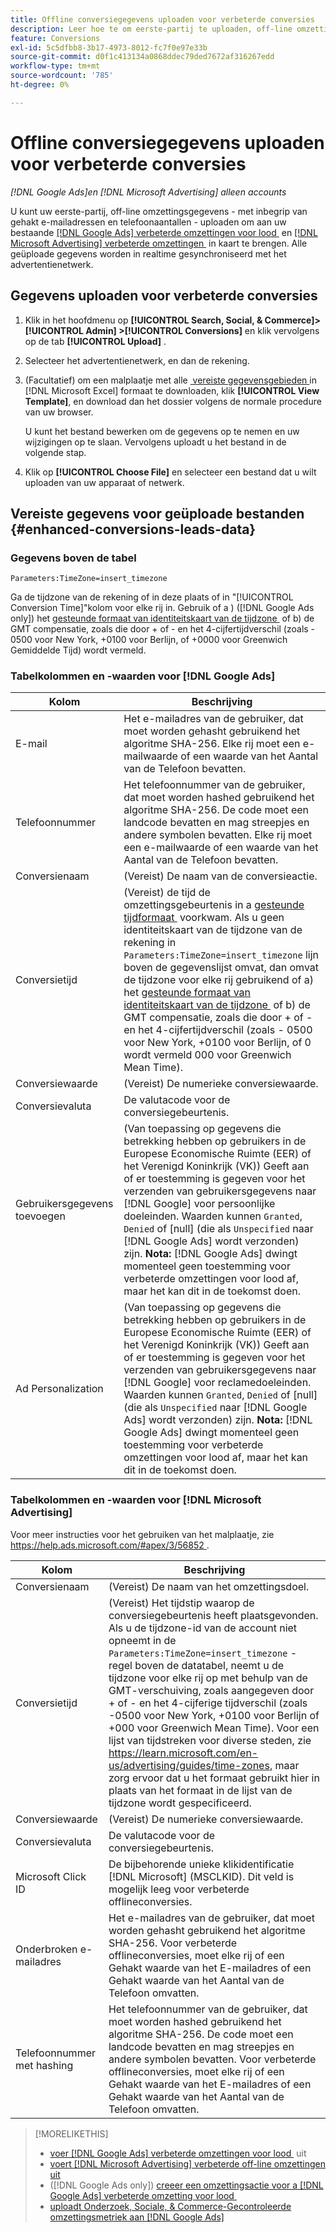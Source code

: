 ```yaml
---
title: Offline conversiegegevens uploaden voor verbeterde conversies
description: Leer hoe te om eerste-partij te uploaden, off-line omzettingsgegevens aan kaart  [!DNL Google Ads]  verbeterde omzettingen voor lood en  [!DNL Microsoft Advertising]  verbeterde omzettingen.
feature: Conversions
exl-id: 5c5dfbb8-3b17-4973-8012-fc7f0e97e33b
source-git-commit: d0f1c413134a0868ddec79ded7672af316267edd
workflow-type: tm+mt
source-wordcount: '785'
ht-degree: 0%

---
```


# Offline conversiegegevens uploaden voor verbeterde conversies

*[!DNL Google Ads]en [!DNL Microsoft Advertising] alleen accounts*

U kunt uw eerste-partij, off-line omzettingsgegevens - met inbegrip van gehakt e-mailadressen en telefoonaantallen - uploaden om aan uw bestaande [[!DNL Google Ads]  verbeterde omzettingen voor lood &#x200B;](/help/search-social-commerce/admin/conversion-metrics/conversion-action-google.md) en [[!DNL Microsoft Advertising]  verbeterde omzettingen &#x200B;](https://help.ads.microsoft.com/#apex/ads/en/60178) in kaart te brengen. Alle geüploade gegevens worden in realtime gesynchroniseerd met het advertentienetwerk.

## Gegevens uploaden voor verbeterde conversies

1. Klik in het hoofdmenu op **[!UICONTROL Search, Social, & Commerce]> [!UICONTROL Admin] >[!UICONTROL Conversions]** en klik vervolgens op de tab **[!UICONTROL Upload]** .

1. Selecteer het advertentienetwerk, en dan de rekening.

1. (Facultatief) om een malplaatje met alle [&#x200B; vereiste gegevensgebieden &#x200B;](#enhanced-conversions-leads-data) in [!DNL Microsoft Excel] formaat te downloaden, klik **[!UICONTROL View Template]**, en download dan het dossier volgens de normale procedure van uw browser.

   U kunt het bestand bewerken om de gegevens op te nemen en uw wijzigingen op te slaan. Vervolgens uploadt u het bestand in de volgende stap.

1. Klik op **[!UICONTROL Choose File]** en selecteer een bestand dat u wilt uploaden van uw apparaat of netwerk.

## Vereiste gegevens voor geüploade bestanden {#enhanced-conversions-leads-data}

### Gegevens boven de tabel

`Parameters:TimeZone=insert_timezone`

Ga de tijdzone van de rekening of in deze plaats of in &quot;[!UICONTROL Conversion Time]&quot;kolom voor elke rij in. Gebruik of a \) ([!DNL Google Ads only]) het [&#x200B; gesteunde formaat van identiteitskaart van de tijdzone &#x200B;](https://developers.google.com/google-ads/api/data/codes-formats#timezone_ids) of b\) de GMT compensatie, zoals die door + of - en het 4-cijfertijdverschil (zoals - 0500 voor New York, +0100 voor Berlijn, of +0000 voor Greenwich Gemiddelde Tijd) wordt vermeld.

### Tabelkolommen en -waarden voor [!DNL Google Ads]

| Kolom | Beschrijving |
| ------ | ----------- |
| E-mail | Het e-mailadres van de gebruiker, dat moet worden gehasht gebruikend het algoritme SHA-256. Elke rij moet een e-mailwaarde of een waarde van het Aantal van de Telefoon bevatten. |
| Telefoonnummer | Het telefoonnummer van de gebruiker, dat moet worden hashed gebruikend het algoritme SHA-256. De code moet een landcode bevatten en mag streepjes en andere symbolen bevatten. Elke rij moet een e-mailwaarde of een waarde van het Aantal van de Telefoon bevatten. |
| Conversienaam | (Vereist) De naam van de conversieactie. |
| Conversietijd | (Vereist) de tijd de omzettingsgebeurtenis in a [&#x200B; gesteunde tijdformaat &#x200B;](https://support.google.com/google-ads/answer/7014069#prepare_data) voorkwam. Als u geen identiteitskaart van de tijdzone van de rekening in `Parameters:TimeZone=insert_timezone` lijn boven de gegevenslijst omvat, dan omvat de tijdzone voor elke rij gebruikend of a\) het [&#x200B; gesteunde formaat van identiteitskaart van de tijdzone &#x200B;](https://developers.google.com/google-ads/api/data/codes-formats#timezone_ids) of b\) de GMT compensatie, zoals die door + of - en het 4-cijfertijdverschil (zoals - 0500 voor New York, +0100 voor Berlijn, of 0 wordt vermeld 000 voor Greenwich Mean Time). |
| Conversiewaarde | (Vereist) De numerieke conversiewaarde. |
| Conversievaluta | De valutacode voor de conversiegebeurtenis. |
| Gebruikersgegevens toevoegen | (Van toepassing op gegevens die betrekking hebben op gebruikers in de Europese Economische Ruimte (EER) of het Verenigd Koninkrijk (VK)) Geeft aan of er toestemming is gegeven voor het verzenden van gebruikersgegevens naar [!DNL Google] voor persoonlijke doeleinden. Waarden kunnen `Granted`, `Denied` of \[null\] (die als `Unspecified` naar [!DNL Google Ads] wordt verzonden) zijn. **Nota:** [!DNL Google Ads] dwingt momenteel geen toestemming voor verbeterde omzettingen voor lood af, maar het kan dit in de toekomst doen. |
| Ad Personalization | (Van toepassing op gegevens die betrekking hebben op gebruikers in de Europese Economische Ruimte (EER) of het Verenigd Koninkrijk (VK)) Geeft aan of er toestemming is gegeven voor het verzenden van gebruikersgegevens naar [!DNL Google] voor reclamedoeleinden. Waarden kunnen `Granted`, `Denied` of \[null\] (die als `Unspecified` naar [!DNL Google Ads] wordt verzonden) zijn. **Nota:** [!DNL Google Ads] dwingt momenteel geen toestemming voor verbeterde omzettingen voor lood af, maar het kan dit in de toekomst doen. |

### Tabelkolommen en -waarden voor [!DNL Microsoft Advertising]

Voor meer instructies voor het gebruiken van het malplaatje, zie [&#x200B; https://help.ads.microsoft.com/#apex/3/56852 &#x200B;](https://help.ads.microsoft.com/#apex/3/56852).

| Kolom | Beschrijving |
| ------ | ----------- |
| Conversienaam | (Vereist) De naam van het omzettingsdoel. |
| Conversietijd | (Vereist) Het tijdstip waarop de conversiegebeurtenis heeft plaatsgevonden. Als u de tijdzone-id van de account niet opneemt in de `Parameters:TimeZone=insert_timezone` -regel boven de datatabel, neemt u de tijdzone voor elke rij op met behulp van de GMT-verschuiving, zoals aangegeven door + of - en het 4-cijferige tijdverschil (zoals -0500 voor New York, +0100 voor Berlijn of +000 voor Greenwich Mean Time). Voor een lijst van tijdstreken voor diverse steden, zie [&#x200B; https://learn.microsoft.com/en-us/advertising/guides/time-zones &#x200B;](https://learn.microsoft.com/en-us/advertising/guides/time-zones), maar zorg ervoor dat u het formaat gebruikt hier in plaats van het formaat in de lijst van de tijdzone wordt gespecificeerd. |
| Conversiewaarde | (Vereist) De numerieke conversiewaarde. |
| Conversievaluta | De valutacode voor de conversiegebeurtenis. |
| Microsoft Click ID | De bijbehorende unieke klikidentificatie [!DNL Microsoft] (MSCLKID). Dit veld is mogelijk leeg voor verbeterde offlineconversies. |
| Onderbroken e-mailadres | Het e-mailadres van de gebruiker, dat moet worden gehasht gebruikend het algoritme SHA-256. Voor verbeterde offlineconversies, moet elke rij of een Gehakt waarde van het E-mailadres of een Gehakt waarde van het Aantal van de Telefoon omvatten. |
| Telefoonnummer met hashing | Het telefoonnummer van de gebruiker, dat moet worden hashed gebruikend het algoritme SHA-256. De code moet een landcode bevatten en mag streepjes en andere symbolen bevatten. Voor verbeterde offlineconversies, moet elke rij of een Gehakt waarde van het E-mailadres of een Gehakt waarde van het Aantal van de Telefoon omvatten. |

>[!MORELIKETHIS]
>
>* [&#x200B; voer  [!DNL Google Ads]  verbeterde omzettingen voor lood &#x200B;](/help/search-social-commerce/campaign-management/special-workflows/google-enhanced-conversions-leads.md) uit
>* [&#x200B; voert  [!DNL Microsoft Advertising]  verbeterde off-line omzettingen uit &#x200B;](/help/search-social-commerce/campaign-management/special-workflows/microsoft-enhanced-conversions.md)
>* ([!DNL Google Ads only]) [&#x200B; creeer een omzettingsactie voor a  [!DNL Google Ads]  verbeterde omzetting voor lood &#x200B;](/help/search-social-commerce/admin/conversion-metrics/conversion-action-google.md)
>* [&#x200B; uploadt Onderzoek, Sociale, &amp; Commerce-Gecontroleerde omzettingsmetriek aan  [!DNL Google Ads]](/help/search-social-commerce/tools/conversion-metrics-upload-to-google.md)
